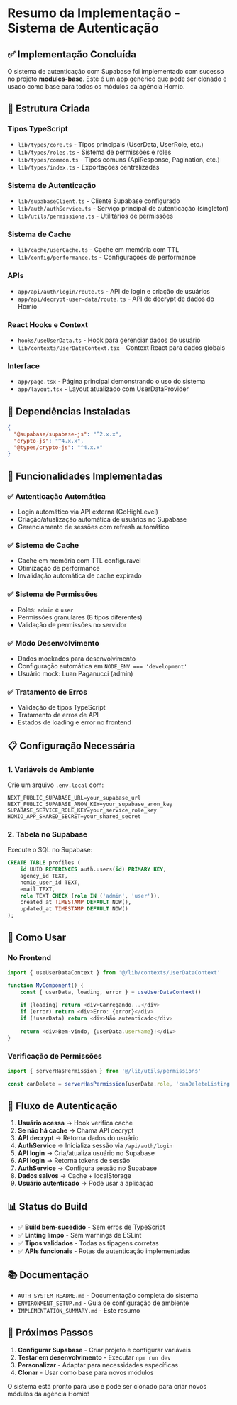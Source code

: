 # Resumo da Implementação - Sistema de Autenticação

## ✅ Implementação Concluída

O sistema de autenticação com Supabase foi implementado com sucesso no projeto **modules-base**. Este é um app genérico que pode ser clonado e usado como base para todos os módulos da agência Homio.

## 📁 Estrutura Criada

### Tipos TypeScript
- `lib/types/core.ts` - Tipos principais (UserData, UserRole, etc.)
- `lib/types/roles.ts` - Sistema de permissões e roles
- `lib/types/common.ts` - Tipos comuns (ApiResponse, Pagination, etc.)
- `lib/types/index.ts` - Exportações centralizadas

### Sistema de Autenticação
- `lib/supabaseClient.ts` - Cliente Supabase configurado
- `lib/auth/authService.ts` - Serviço principal de autenticação (singleton)
- `lib/utils/permissions.ts` - Utilitários de permissões

### Sistema de Cache
- `lib/cache/userCache.ts` - Cache em memória com TTL
- `lib/config/performance.ts` - Configurações de performance

### APIs
- `app/api/auth/login/route.ts` - API de login e criação de usuários
- `app/api/decrypt-user-data/route.ts` - API de decrypt de dados do Homio

### React Hooks e Context
- `hooks/useUserData.ts` - Hook para gerenciar dados do usuário
- `lib/contexts/UserDataContext.tsx` - Context React para dados globais

### Interface
- `app/page.tsx` - Página principal demonstrando o uso do sistema
- `app/layout.tsx` - Layout atualizado com UserDataProvider

## 🔧 Dependências Instaladas

```json
{
  "@supabase/supabase-js": "^2.x.x",
  "crypto-js": "^4.x.x",
  "@types/crypto-js": "^4.x.x"
}
```

## 🚀 Funcionalidades Implementadas

### ✅ Autenticação Automática
- Login automático via API externa (GoHighLevel)
- Criação/atualização automática de usuários no Supabase
- Gerenciamento de sessões com refresh automático

### ✅ Sistema de Cache
- Cache em memória com TTL configurável
- Otimização de performance
- Invalidação automática de cache expirado

### ✅ Sistema de Permissões
- Roles: `admin` e `user`
- Permissões granulares (8 tipos diferentes)
- Validação de permissões no servidor

### ✅ Modo Desenvolvimento
- Dados mockados para desenvolvimento
- Configuração automática em `NODE_ENV === 'development'`
- Usuário mock: Luan Paganucci (admin)

### ✅ Tratamento de Erros
- Validação de tipos TypeScript
- Tratamento de erros de API
- Estados de loading e error no frontend

## 📋 Configuração Necessária

### 1. Variáveis de Ambiente
Crie um arquivo `.env.local` com:

```env
NEXT_PUBLIC_SUPABASE_URL=your_supabase_url
NEXT_PUBLIC_SUPABASE_ANON_KEY=your_supabase_anon_key
SUPABASE_SERVICE_ROLE_KEY=your_service_role_key
HOMIO_APP_SHARED_SECRET=your_shared_secret
```

### 2. Tabela no Supabase
Execute o SQL no Supabase:

```sql
CREATE TABLE profiles (
    id UUID REFERENCES auth.users(id) PRIMARY KEY,
    agency_id TEXT,
    homio_user_id TEXT,
    email TEXT,
    role TEXT CHECK (role IN ('admin', 'user')),
    created_at TIMESTAMP DEFAULT NOW(),
    updated_at TIMESTAMP DEFAULT NOW()
);
```

## 🎯 Como Usar

### No Frontend
```typescript
import { useUserDataContext } from '@/lib/contexts/UserDataContext'

function MyComponent() {
    const { userData, loading, error } = useUserDataContext()
    
    if (loading) return <div>Carregando...</div>
    if (error) return <div>Erro: {error}</div>
    if (!userData) return <div>Não autenticado</div>
    
    return <div>Bem-vindo, {userData.userName}!</div>
}
```

### Verificação de Permissões
```typescript
import { serverHasPermission } from '@/lib/utils/permissions'

const canDelete = serverHasPermission(userData.role, 'canDeleteListing')
```

## 🔄 Fluxo de Autenticação

1. **Usuário acessa** → Hook verifica cache
2. **Se não há cache** → Chama API decrypt
3. **API decrypt** → Retorna dados do usuário
4. **AuthService** → Inicializa sessão via `/api/auth/login`
5. **API login** → Cria/atualiza usuário no Supabase
6. **API login** → Retorna tokens de sessão
7. **AuthService** → Configura sessão no Supabase
8. **Dados salvos** → Cache + localStorage
9. **Usuário autenticado** → Pode usar a aplicação

## 📊 Status do Build

- ✅ **Build bem-sucedido** - Sem erros de TypeScript
- ✅ **Linting limpo** - Sem warnings de ESLint
- ✅ **Tipos validados** - Todas as tipagens corretas
- ✅ **APIs funcionais** - Rotas de autenticação implementadas

## 📚 Documentação

- `AUTH_SYSTEM_README.md` - Documentação completa do sistema
- `ENVIRONMENT_SETUP.md` - Guia de configuração de ambiente
- `IMPLEMENTATION_SUMMARY.md` - Este resumo

## 🎉 Próximos Passos

1. **Configurar Supabase** - Criar projeto e configurar variáveis
2. **Testar em desenvolvimento** - Executar `npm run dev`
3. **Personalizar** - Adaptar para necessidades específicas
4. **Clonar** - Usar como base para novos módulos

O sistema está pronto para uso e pode ser clonado para criar novos módulos da agência Homio!
